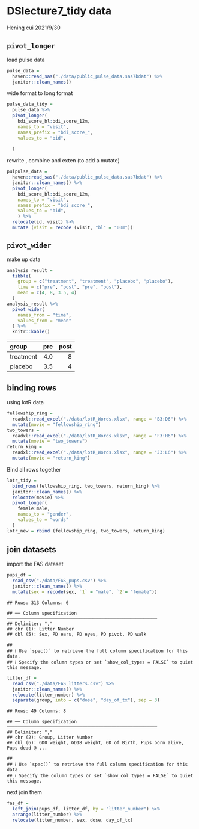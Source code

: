 DSlecture7_tidy data
================
Hening cui
2021/9/30

## `pivot_longer`

load pulse data

``` r
pulse_data = 
  haven::read_sas("./data/public_pulse_data.sas7bdat") %>% 
  janitor::clean_names()
```

wide format to long format

``` r
pulse_data_tidy = 
  pulse_data %>% 
  pivot_longer(
    bdi_score_bl:bdi_score_12m, 
    names_to = "visit",
    names_prefix = "bdi_score_",
    values_to = "bid",
    
  )
```

rewrite , combine and exten (to add a mutate)

``` r
pulpulse_data = 
  haven::read_sas("./data/public_pulse_data.sas7bdat") %>% 
  janitor::clean_names() %>% 
  pivot_longer(
    bdi_score_bl:bdi_score_12m, 
    names_to = "visit",
    names_prefix = "bdi_score_",
    values_to = "bid",
    ) %>% 
  relocate(id, visit) %>% 
  mutate (visit = recode (visit, "bl" = "00m"))
```

## `pivot_wider`

make up data

``` r
analysis_result = 
  tibble(
    group = c("treatment", "treatment", "placebo", "placebo"),
    time = c("pre", "post", "pre", "post"),
    mean = c(4, 8, 3.5, 4)
  )
analysis_result %>% 
  pivot_wider(
    names_from = "time",
    values_from = "mean"
  ) %>% 
  knitr::kable()
```

| group     | pre | post |
|:----------|----:|-----:|
| treatment | 4.0 |    8 |
| placebo   | 3.5 |    4 |

## binding rows

using lotR data

``` r
fellowship_ring = 
  readxl::read_excel("./data/lotR_Words.xlsx", range = "B3:D6") %>% 
  mutate(movie = "fellowship_ring")
two_towers = 
  readxl::read_excel("./data/lotR_Words.xlsx", range = "F3:H6") %>% 
  mutate(movie = "two_towers")
return_king = 
  readxl::read_excel("./data/lotR_Words.xlsx", range = "J3:L6") %>% 
  mutate(movie = "return_king")
```

BInd all rows together

``` r
lotr_tidy = 
  bind_rows(fellowship_ring, two_towers, return_king) %>% 
  janitor::clean_names() %>% 
  relocate(movie) %>% 
  pivot_longer(
    female:male,
    names_to = "gender",
    values_to = "words"
  )
lotr_new = rbind (fellowship_ring, two_towers, return_king)
```

## join datasets

import the FAS dataset

``` r
pups_df =
  read_csv("./data/FAS_pups.csv") %>% 
  janitor::clean_names() %>% 
  mutate(sex = recode(sex, `1` = "male", `2`= "female"))
```

    ## Rows: 313 Columns: 6

    ## ── Column specification ────────────────────────────────────────────────────────
    ## Delimiter: ","
    ## chr (1): Litter Number
    ## dbl (5): Sex, PD ears, PD eyes, PD pivot, PD walk

    ## 
    ## ℹ Use `spec()` to retrieve the full column specification for this data.
    ## ℹ Specify the column types or set `show_col_types = FALSE` to quiet this message.

``` r
litter_df = 
  read_csv("./data/FAS_litters.csv") %>% 
  janitor::clean_names() %>% 
  relocate(litter_number) %>% 
  separate(group, into = c("dose", "day_of_tx"), sep = 3)
```

    ## Rows: 49 Columns: 8

    ## ── Column specification ────────────────────────────────────────────────────────
    ## Delimiter: ","
    ## chr (2): Group, Litter Number
    ## dbl (6): GD0 weight, GD18 weight, GD of Birth, Pups born alive, Pups dead @ ...

    ## 
    ## ℹ Use `spec()` to retrieve the full column specification for this data.
    ## ℹ Specify the column types or set `show_col_types = FALSE` to quiet this message.

next join them

``` r
fas_df = 
  left_join(pups_df, litter_df, by = "litter_number") %>% 
  arrange(litter_number) %>% 
  relocate(litter_number, sex, dose, day_of_tx)
```
